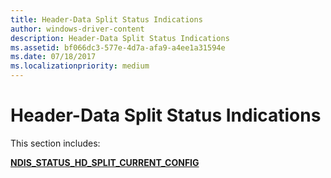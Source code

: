 ```yaml
---
title: Header-Data Split Status Indications
author: windows-driver-content
description: Header-Data Split Status Indications
ms.assetid: bf066dc3-577e-4d7a-afa9-a4ee1a31594e
ms.date: 07/18/2017 
ms.localizationpriority: medium
---
```


# Header-Data Split Status Indications





This section includes:

[**NDIS\_STATUS\_HD\_SPLIT\_CURRENT\_CONFIG**](ndis-status-hd-split-current-config.md)

 

 




